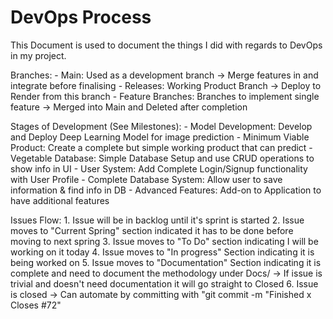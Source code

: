 # DevOps Process

This Document is used to document the things I did with regards to DevOps in my project.

Branches:
    - Main: Used as a development branch -> Merge features in and integrate before finalising
    - Releases: Working Product Branch -> Deploy to Render from this branch 
    - Feature Branches: Branches to implement single feature -> Merged into Main and Deleted after completion

Stages of Development (See Milestones):
    - Model Development: Develop and Deploy Deep Learning Model for image prediction 
    - Minimum Viable Product: Create a complete but simple working product that can predict
    - Vegetable Database: Simple Database Setup and use CRUD operations to show info in UI
    - User System: Add Complete Login/Signup functionality with User Profile 
    - Complete Database System: Allow user to save information & find info in DB
    - Advanced Features: Add-on to Application to have additional features

Issues Flow:
    1. Issue will be in backlog until it's sprint is started
    2. Issue moves to "Current Spring" section indicated it has to be done before moving to next spring
    3. Issue moves to "To Do" section indicating I will be working on it today
    4. Issue moves to "In progress" Section indicating it is being worked on
    5. Issue moves to "Documentation" Section indicating it is complete and need to document the methodology under Docs/ 
        -> If issue is trivial and doesn't need documentation it will go straight to Closed
    6. Issue is closed -> Can automate by committing with "git commit -m "Finished x Closes #72"

